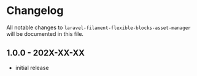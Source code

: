 # Changelog

All notable changes to `laravel-filament-flexible-blocks-asset-manager` will be documented in this file.

## 1.0.0 - 202X-XX-XX

- initial release
